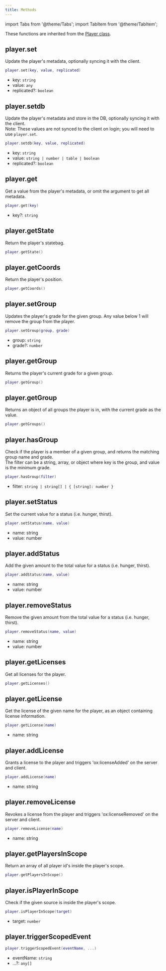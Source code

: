 ```yaml
---
title: Methods
---
```


import Tabs from '@theme/Tabs';
import TabItem from '@theme/TabItem';

These functions are inherited from the [Player class](../Server/).

## player.set

Update the player's metadata, optionally syncing it with the client.

```lua
player.set(key, value, replicated)
```

- key: `string`
- value: `any`
- replicated?: `boolean`

## player.setdb

Update the player's metadata and store in the DB, optionally syncing it with the client.  
Note: These values are not synced to the client on login; you will need to use `player.set`.

```lua
player.setdb(key, value, replicated)
```

- key: `string`
- value: `string | number | table | boolean`
- replicated?: `boolean`

## player.get

Get a value from the player's metadata, or omit the argument to get all metadata.

```lua
player.get(key)
```

- key?: `string`

## player.getState

Return the player's statebag.

```lua
player.getState()
```

## player.getCoords

Return the player's position.

```lua
player.getCoords()
```

## player.setGroup

Updates the player's grade for the given group. Any value below 1 will remove the group from the player.

```lua
player.setGroup(group, grade)
```

- group: `string`
- grade?: `number`

## player.getGroup

Returns the player's current grade for a given group.

```lua
player.getGroup()
```

## player.getGroup

Returns an object of all groups the player is in, with the current grade as the value.

```lua
player.getGroups()
```

## player.hasGroup

Check if the player is a member of a given group, and returns the matching group name and grade.  
The filter can be a string, array, or object where key is the group, and value is the minimum grade.

```lua
player.hasGroup(filter)
```

- filter: `string | string[] | { [string]: number }`

## player.setStatus

Set the current value for a status (i.e. hunger, thirst).

```lua
player.setStatus(name, value)
```

- name: string
- value: number

## player.addStatus

Add the given amount to the total value for a status (i.e. hunger, thirst).

```lua
player.addStatus(name, value)
```

- name: string
- value: number

## player.removeStatus

Remove the given amount from the total value for a status (i.e. hunger, thirst).

```lua
player.removeStatus(name, value)
```

- name: string
- value: number

## player.getLicenses

Get all licenses for the player.

```lua
player.getLicenses()
```

## player.getLicense

Get the license of the given name for the player, as an object containing license information.

```lua
player.getLicense(name)
```

- name: string

## player.addLicense

Grants a license to the player and triggers 'ox:licenseAdded' on the server and client.

```lua
player.addLicense(name)
```

- name: string

## player.removeLicense

Revokes a license from the player and triggers 'ox:licenseRemoved' on the server and client.

```lua
player.removeLicense(name)
```

- name: string

## player.getPlayersInScope

Return an array of all player id's inside the player's scope.

```lua
player.getPlayersInScope()
```

## player.isPlayerInScope

Check if the given source is inside the player's scope.

```lua
player.isPlayerInScope(target)
```

- target: `number`

## player.triggerScopedEvent

```lua
player.triggerScopedEvent(eventName, ...)
```

- eventName: `string`
- ...?: `any[]`
